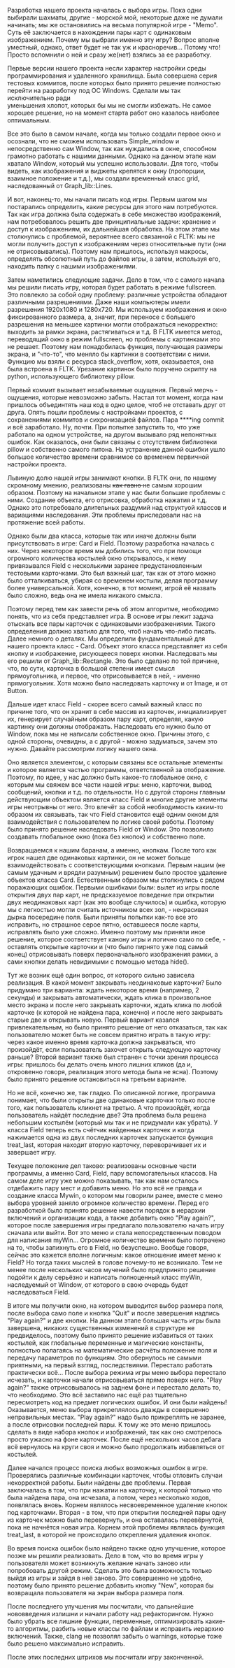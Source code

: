   Разработка нашего проекта началась с выбора игры. Пока одни выбирали шахматы, другие - морской мой, некоторые даже не думали начинать;
  мы же остановились на весьма популярной игре - "Memo". Суть её заключается в нахождении пары карт с одинаковым изображением. Почему мы
  выбрали именно эту игру? Вопрос вполне уместный, однако, ответ будет не так уж и красноречив... Потому что! Просто вспомнили о ней и сразу
  же(нет) взялись за ее разработку.
  
  Первые версии нашего проекта несли характер настройки среды программирования и удаленного хранилища. Была совершена серия тестовых
  коммитов, после которых было принято решение полностью перейти на разработку под ОС Windows. Сделали мы так исключительно ради  
  уменьшения хлопот, которых бы мы не смогли избежать. Не самое хорошее решение, но на момент старта работ оно казалось наиболее оптимальным.
  
  Все это было в самом начале, когда мы только создали первое окно и осознали, что не сможем использовать Simple_window и непосредственно
  сам Window, так как нуждались в окне, способном грамотно работать с нашими данными. Однако на данном этапе нам хватало Window, который мы 
  успешно использовали. Для того, чтобы видеть, как изображения и виджеты крепятся к окну (пропорции, взаимное положение и т.д.), 
  мы создали временный класс grid, наследованный от Graph_lib::Lines.

  И вот, наконец-то, мы начали писать код игры. Первым шагом мы постарались определить, какие ресурсы для этого нам потребуются. Так как
  игра должна была содержать в себе множество изображений, нам потребовалось решить две принципиальные задачи: хранение и доступ к
  изображениям, их дальнейшая обработка. На этом этапе мы столкнулись с проблемой, вероятнее всего связанной с FLTK: мы не могли получить 
  доступ к изображениям через относительные пути (они не отрисовывались). Поэтому нам пришлось, используя макросы, определять обсолютный 
  путь до файлов игры, а затем, используя его, находить папку с нашими изображениями.
  
  Затем наметились следующие задачи. Дело в том, что с самого начала мы решили писать игру, которая будет работать в режиме fullscreen.
  Это повлекло за собой одну проблему: различные устройства обладают различными разрешениями. Даже наши компьютеры имели разрешения 1920x1080
  и 1280x720. Мы используем изображения и окно фиксированного размера, а, значит, при переносе с большего разрешения на меньшее картинки могли 
  отображаться некорректно: выходить за рамки экрана, растягиваться и т.д. В FLTK имеется метод, переводящий окно в режим fullscreen, но 
  проблемы с картинками это не решает. Поэтому нам понадобилась функция, получающая размеры экрана, и "что-то", что меняло бы картинки в 
  соответствии с ними. Функцию мы взяли с ресурса stack_overflow, хотя, оказывается, она была встроена в FLTK. Урезание картинок было 
  поручено скрипту на python, использующего библиотеку pillow.
  
  Первый коммит вызывает незабываемые ощущения. Первый мерчь - ощущения, которые невозможно забыть. Настал тот момент, когда нам пришлось
  объединтять наш код в одно целое, чтоб не отставать друг от друга. Опять пошли проблемы с настройками проектов, с сохранениями 
  коммитов и сихронизацией файлов. Пара ****ing commit и всё заработало. Ну, почти. При попытке запустить то, что уже работало на одном 
  устройстве, на другом вызывало ряд непонятных ошибок. Как оказалось, они были связаны с отсутствием библиотеки pillow и собственно самого 
  питона. На устранение данной ошибки ушло большое количество времени сравнимое со временем первичной настройки проекта.
  
  Львиную долю нашей игры занимают кнопки. В FLTK они, по нашему скромному мнению, реализованы <strike> как гавно </strike> не самым хорошим
  образом. Поэтому на начальном этапе у нас были большие проблемы с ними. Создание объекта, его отрисовка, обработка нажатия и т.д. Однако 
  это потребовало длительных раздумий над структуой классов и вариациями наследования. Эти проблемы приследовали нас на протяжение всей 
  работы.
  
  Однако были два класса, которые так или иначе должны были присутствовать в игре: Card и Field. Поэтому разработка началась с них. Через 
  некоторое время мы добились того, что при помощи огромного количества костылей окно открывалось, к нему привязывался Field с несколькими заранее предустановленным тестовыми карточками. Это был важный шаг, так как
  от этого можно было отталкиваться, убирая со временем костыли, делая программу более универсальной. Хотя, конечно, в тот момент, игрой
  её назвать было сложно, ведь она не имела никакого смысла.
  
  Поэтому перед тем как завести речь об этом алгоритме, необходимо понять, что из себя представляет игра. В основе игры лежит задача 
  отыскать все пары карточек с одинаковыми изображениями. Такого определения должно хватило для того, чтоб начать что-либо писать. Далее
  немного о деталях. Мы определили фундаментальный для нашего проекта класс - Card. Объект этого класса представляет из себя кнопку и изображение, 
  рисующееся поверх кнопки. Наследовать мы его решили от Graph_lib::Rectangle. Это было сделано по той причине, что, по сути, карточка
  в большой степени имеет смысл прямоугольника, и первое, что отрисовывается в ней, - именно прямогуольник. Хотя можно было наследовать
  карточку и от Image, и от Button. 
  
  Дальше идет класс Field - скорее всего самый важный класс по причине того, что он хранит в себе массив из карточек, инициализирует их,
  генерирует случайным образом пару карт, определяя, какую картинку они должны отображать. Наследовать его нужно было от Window, пока мы
  не написали собственное окно. Причины этого, с одной стороны, очевидны, а с другой - можно задуматься, зачем это нужно. Давайте 
  рассмотрим логику нашего окна. 
  
  Оно является элементом, с которым связаны все остальные элементы и которое является частью программы, ответственной за отображение. 
  Поэтому, по идее, у нас должно быть какое-то глобальное окно, с которым мы свяжем все части нашей игры: меню, карточки, вывод 
  сообщений, кнопки и т.д. по отдельности. Но с другой стороны главным действующим объектом является класс Field и многие другие 
  элементы игры неотрывны от него. Это влечёт за собой необходимость каким-то образом их связывать, так что Field становится ещё одним 
  окном для взаимодействия с пользователем по логике своей работы. Поэтому было принято решение наследовать Field от Window. Это позволило
  создавать глобальное окно (пока без кнопок) и собственно поле.
  
  Возвращаемся к нашим баранам, а именно, кнопкам. После того как игрок нашел две одинаковых картинки, он не может больше взаимодействовать 
  с соответствующими кнопками. Первым нашим (не самым удачным и врядли разумным) решением было простое удаление объектов класса Card. 
  Естественным образом мы столкнулись с рядом поражающих ошибок. Первыми ошибками были: вылет из игры после открытия двух пар карт, не 
  предсказуемое поведение при открытии двух неодинаковых карт (как это вообще случилось) и ошибка, которую мы с легкостью могли 
  считать источником всех зол, - некрасивая дырка посередине поля. Были приняты попытки как-то все это исправить, но страшное серое пятно,
  оставшееся после карты, исправлять было уже сложно. Именно поэтому мы приняли иное решение, которое соответствует канону игры и логично 
  само по себе, - оставлять открытые карточки и (что было пирнято уже под самый конец) отрисовывать поверх первоначального изображения 
  рамки, а сами кнопки делать невидимыми с помощью метода hide().
  
  Тут же возник ещё один вопрос, от которого сильно зависела реализация. В какой момент закрывать неодинаковые карточки? Было придумано 
  три варианта: ждать некоторое время (например, 2 секунды) и закрывать автоматически, ждать клика в произвольное место экрана и после
  него закрывать карточки, ждать клика по любой карточке (к которой не найдена пара, конечно) и после него закрывать старые две и 
  открывать новую. Первый вариант казался привлекательным, но было принято решение от него отказаться, так как пользователю может быть не
  совсем приятно играть в такую игру: через какое именно время карточка должна закрываться, что произойдёт, если пользователь захочет 
  открыть следующую карточку раньше? Второй вариант также был странен с точки зрения процесса игры: пришлось бы делать очень много лишних
  кликов (да и, откровенно говоря, реализация этого метода была не ясна). Поэтому было принято решение остановиться на третьем варианте.
  
  Но не всё, конечно же, так гладко. По описанной логике, программа понимает, что были открыты две одинаковые карточки только после того,
  как пользователь кликнет на третью. А что произойдёт, когда пользователь найдёт последние две? Эта проблема была решена небольшим 
  костылём (который мы так и не придумали как убрать). У класса Field теперь есть счётчик найденных карточек и когда нажимается одна из двух
  последних карточек запускается функция treat_last, которая находит вторую карточку, переворачивает их и завершает игру.
  
  Текущее положение дел таково: реализованы основные части программы, а именно Card, Field, пару вспомогательных классов. На самом деле
  игру уже можно показывать, так как нам осталось отдебажить пару мест и добавить меню. Но это всё не правда и создание класса Mywin, о 
  котором мы говорили ранее, вместе с меню выбора уровней заняло огромное количество времени. Перед его разработкой было принято решение
  навести порядок в иерархии включений и организации кода, а также добавить окно "Play again?", которое после завершения игры предлагало
  пользователю начать игру сначала или выйти. Вот это меню и стала непосредственным поводом для написания myWin... Огромное количество
  времени было потрачено на то, чтобы запихнуть его в Field, но безуспешно. Вообще говоря, сейчас это кажется вполне логичным: какое 
  отношение имеет меню к Field? Но тогда таких мыслей в голове почему-то не возникало. Тем не менее после нескольких часов мучений было
  предпринято решение подойти к делу серьёзно и написать полноценный класс myWin, наследуемый от Window, от которого в свою очередь будет
  наследоваться Field.
  
  В итоге мы получили окно, на котором выводится выбор размера поля, после выбора само поле и кнопка "Quit" и после завершения надпись 
  "Play again?" и две кнопки. На данном этапе большая часть игры была завершена, никаких существенных изменений в структуре не 
  предвиделось, поэтому было принято решение избавиться от таких костылей, как глобальные переменные и магические константы, полностью
  полагаясь на математические расчёты положение поля и передачу параметров по функциям. Это обернулось не самыми приятными, на первый
  взгляд, последствиями. Перестало работать практически всё... После выбора режима игры меню выбора перестало исчезать, и карточки начали
  отрисовываться прямо поверх него. "Play again?" также отрисовывалось на заднем фоне и перестало делать то, что необходимо. Это всё
  заставило нас ещё раз тщательно пересмотреть код на предмет логических ошибок. И они были найдены! Оказывается, меню выбора 
  прикреплялось дважды в совершенно неправильных местах. "Play again?" надо было прикреплять не заранее, а после отрисовки последней пары.
  К тому же это меню пришлось сделать в виде набора кнопок и изображений, так как оно смотрелось просто ужасно на фоне карточек. После
  ещё нескольких часов дебага всё вернулось на круги своя и можно было продолжать избавляться от костылей.
  
  Далее начался процесс поиска любых возможных ошибок в игре. Проверялись различные комбинации карточек, чтобы отловить случаи некорректной
  работы. Были найдены две проблемы. Первая заключалась в том, что при нажатии на карточку, к которой только что была найдена пара, 
  она исчезала, а потом, через несколько ходов, появлялась вновь. Корнем являлось несвоевременное удаление кнопок под карточками. Вторая - 
  в том, что при открытии последней пары одну из карточек можно было перевернуть, и она оставалась перевёрнутой, пока не начнётся новая
  игра. Корнем этой проблемы являлась функция treat_last, в которой не происходило открепления удаления кнопок.
  
  Во время поиска ошибок было найдено также одно улучшение, которое позже мы решили реализовать. Дело в том, что во время игры у 
  пользователя может возникнуть желание начать заново или попробовать другой режим. Сделать это была возможность только выйдя из игры и 
  зайдя в неё заново. Это совершенно не удобно, поэтому было принято решение добавить кнопку "New", которая бы возвращала пользователя на
  экран выбора размера поля.
  
  После последнего улучшения мы посчитали, что дальнейшие нововведения излишни и начали работу над рефакторингом. Нужно было убрать все
  лишние функции, переменные, оптимизировать какие-то алгоритмы, разбить новые классы по файлам и исправить иерархию включений. Также, 
  clang не позволял забыть о warnings, которые тоже было решено максимально исправить.
  
  После этих последних штрихов мы посчитали игру законченной.
  
  
